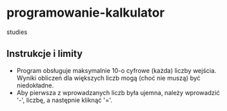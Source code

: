 # programowanie-kalkulator
studies
<section>
<h1>Instrukcje i limity</h1>
<ul>
	<li>Program obsługuje maksymalnie 10-o cyfrowe (każda) liczby wejścia.<br>
	Wyniki obliczeń dla większych liczb mogą (choć nie muszą) być niedokładne.
	</li>
	<li>Aby pierwsza z wprowadzanych liczb była ujemna, należy wprowadzić '-', liczbę, a następnie kliknąć '='.</li>
</ul>
</section>